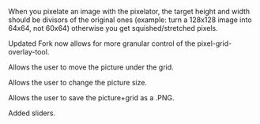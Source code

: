 When you pixelate an image with the pixelator, the target height and width should be divisors of the original ones (example: turn a 128x128 image into 64x64, not 60x64) otherwise you get squished/stretched pixels.

Updated Fork now allows for more granular control of the pixel-grid-overlay-tool.

Allows the user to move the picture under the grid.

Allows the user to change the picture size.

Allows the user to save the picture+grid as a .PNG.

Added sliders.
